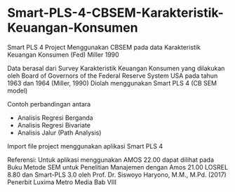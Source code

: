 # Smart-PLS-4-CBSEM-Karakteristik-Keuangan-Konsumen
Smart PLS 4 Project Menggunakan CBSEM pada data Karakteristik Keuangan Konsumen (Fed) Miller 1990

Data berasal dari Survey Karakteristik Keuangan Konsumen yang dilakukan oleh Board of Governors of the Federal Reserve System USA pada tahun 1963 dan 1964 (Miller, 1990)
Diolah menggunakan Smart PLS 4 (CB SEM model)

Contoh perbandingan antara
- Analisis Regresi Berganda
- Analisis Regresi Bivariate
- Analisis Jalur (Path Analysis)

Import file project menggunakan aplikasi Smart PLS 4

Referensi:
Untuk aplikasi menggunakan AMOS 22.00 dapat dilihat pada Buku Metode SEM untuk Penelitian Manajemen dengan Amos 21.00 LOSREL 8.80 dan Smart-PLS 3.0 oleh Prof. Dr. Siswoyo Haryono, M.M., M.Pd. (2017) Penerbit Luxima Metro Media Bab VIII
